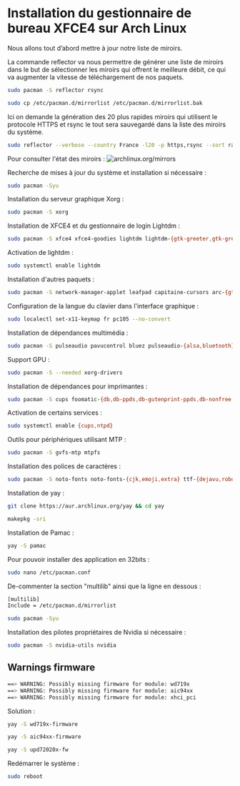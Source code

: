 # Installation du gestionnaire de bureau XFCE4 sur Arch Linux

Nous allons tout d’abord mettre à jour notre liste de miroirs.

La commande reflector va nous permettre de générer une liste de miroirs dans le but de sélectionner les miroirs qui offrent le meilleure débit, ce qui va augmenter la vitesse de téléchargement de nos paquets.

```Bash
sudo pacman -S reflector rsync

sudo cp /etc/pacman.d/mirrorlist /etc/pacman.d/mirrorlist.bak
```

Ici on demande la génération des 20 plus rapides miroirs qui utilisent le protocole HTTPS et rsync le tout sera sauvegardé dans la liste des miroirs du système.

```Bash
sudo reflector --verbose --country France -l20 -p https,rsync --sort rate --save /etc/pacman.d/mirrorlist
```

Pour consulter l'état des miroirs : ![archlinux.org/mirrors](https://archlinux.org/mirrors/status/)

Recherche de mises à jour du système et installation si nécessaire :

```Bash
sudo pacman -Syu

```

Installation du serveur graphique Xorg :

```Bash
sudo pacman -S xorg
```

Installation de XFCE4 et du gestionnaire de login Lightdm :

```Bash
sudo pacman -S xfce4 xfce4-goodies lightdm lightdm-{gtk-greeter,gtk-greeter-settings}
```

Activation de lightdm :

```Bash
sudo systemctl enable lightdm
```

Installation d'autres paquets :

```Bash
sudo pacman -S network-manager-applet leafpad capitaine-cursors arc-{gtk-theme,icon-theme} xdg-user-dirs-gtk git archlinux-wallpaper gnome-icon-theme-extras libreoffice-still-fr hunspell-fr firefox-{i18n-fr,ublock-origin} vlc ffmpegthumbnailer ntp
```


Configuration de la langue du clavier dans l'interface graphique :

```Bash
sudo localectl set-x11-keymap fr pc105 --no-convert
```

Installation de dépendances multimédia :

```Bash
sudo pacman -S pulseaudio pavucontrol bluez pulseaudio-{alsa,bluetooth} alsa-utils blueman
```

Support GPU :

```Bash
sudo pacman -S --needed xorg-drivers
```

Installation de dépendances pour imprimantes :

```Bash
sudo pacman -S cups foomatic-{db,db-ppds,db-gutenprint-ppds,db-nonfree,db-nonfree-ppds} gutenprint xsane system-config-printer
```

Activation de certains services :

```Bash
sudo systemctl enable {cups,ntpd}
```

Outils pour périphériques utilisant MTP :

```Bash
sudo pacman -S gvfs-mtp mtpfs
```

Installation des polices de caractères : 

```Bash
sudo pacman -S noto-fonts noto-fonts-{cjk,emoji,extra} ttf-{dejavu,roboto,ubuntu-font-family,bitstream-vera,liberation,arphic-uming,baekmuk} xorg-fonts-type1 sdl_ttf gsfonts
```

Installation de yay :

```Bash
git clone https://aur.archlinux.org/yay && cd yay

makepkg -sri
```

Installation de Pamac :

```Bash
yay -S pamac
```

Pour pouvoir installer des application en 32bits :

```Bash
sudo nano /etc/pacman.conf
```

De-commenter la section "multilib" ainsi que la ligne en dessous :

```Bash
[multilib]
Include = /etc/pacman.d/mirrorlist

sudo pacman -Syu
```

Installation des pilotes propriétaires de Nvidia si nécessaire :

```Bash
sudo pacman -S nvidia-utils nvidia
```

## Warnings firmware

```Bash
==> WARNING: Possibly missing firmware for module: wd719x
==> WARNING: Possibly missing firmware for module: aic94xx
==> WARNING: Possibly missing firmware for module: xhci_pci  
```

Solution :

```Bash
yay -S wd719x-firmware

yay -S aic94xx-firmware

yay -S upd72020x-fw
```

Redémarrer le système :

```Bash
sudo reboot
```